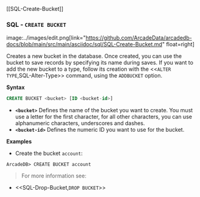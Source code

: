 [[SQL-Create-Bucket]]
### SQL - `CREATE BUCKET` 
image:../images/edit.png[link="https://github.com/ArcadeData/arcadedb-docs/blob/main/src/main/asciidoc/sql/SQL-Create-Bucket.md" float=right]

Creates a new bucket in the database.  Once created, you can use the bucket to save records by specifying its name during saves.  If you want to add the new bucket to a type, follow its creation with the <<`ALTER TYPE`,SQL-Alter-Type>> command, using the `ADDBUCKET` option.


**Syntax**

```sql
CREATE BUCKET <bucket> [ID <bucket-id>]
```

- **`<bucket>`** Defines the name of the bucket you want to create.  You must use a letter for the first character, for all other characters, you can use alphanumeric characters, underscores and dashes.
- **`<bucket-id>`** Defines the numeric ID you want to use for the bucket.

**Examples**

- Create the bucket `account`:

```
ArcadeDB> CREATE BUCKET account
```

>For more information see:

- <<SQL-Drop-Bucket,`DROP BUCKET`>>
